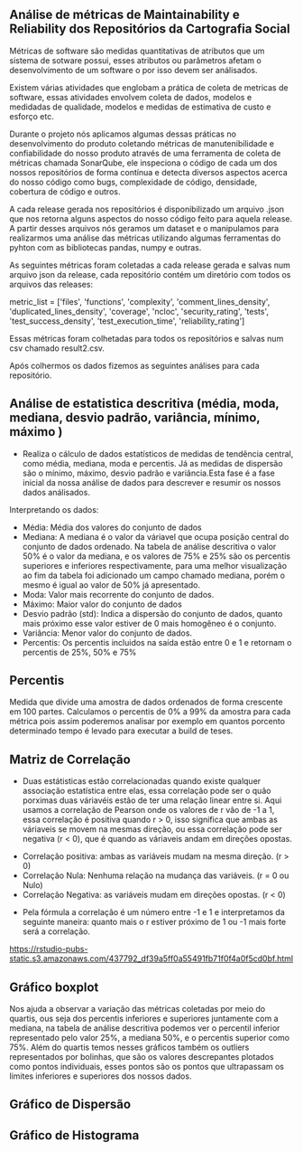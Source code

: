 ## Análise de métricas de Maintainability e Reliability dos Repositórios da Cartografia Social

Métricas de software são medidas quantitativas de atributos que um sistema de sotware possui, esses atributos ou parâmetros afetam  o desenvolvimento de um software o por isso devem ser análisados. 

Existem várias atividades que englobam a prática de coleta de metricas de software, essas atividades envolvem coleta de dados, modelos e medidadas de qualidade, modelos e medidas de estimativa de custo e esforço etc.

Durante o projeto nós aplicamos algumas dessas práticas no desenvolvimento do produto coletando métricas de manutenibilidade e confiabilidade do nosso produto através de uma ferramenta de coleta de métricas chamada SonarQube, ele inspeciona o código de cada um dos nossos repositórios de forma contínua e detecta diversos aspectos acerca do nosso código como bugs, complexidade de código, densidade, cobertura de código e outros.

A cada release gerada nos repositórios é disponibilizado um arquivo .json que nos retorna alguns aspectos do nosso código feito para aquela release. A partir desses arquivos nós geramos um dataset e o manipulamos para realizarmos uma análise das métricas utilizando algumas ferramentas do pyhton com as bibliotecas pandas, numpy e outras.

As seguintes métricas foram coletadas a cada release gerada e salvas num arquivo json da release, cada repositório contém um diretório com todos os arquivos das releases:

metric_list = ['files',
               'functions',
               'complexity',
               'comment_lines_density',
               'duplicated_lines_density',
               'coverage',
               'ncloc',
               'security_rating',
               'tests',
               'test_success_density',
               'test_execution_time',
               'reliability_rating']

Essas métricas foram colhetadas para todos os repositórios e salvas num csv chamado result2.csv.

Após colhermos os dados fizemos as seguintes análises para cada repositório.

## Análise de estatistica descritiva (média, moda, mediana, desvio padrão, variância, mínimo, máximo )

- Realiza o cálculo de dados estatísticos de medidas de tendência central, como média, mediana, moda e percentis. Já as medidas de dispersão são o mínimo, máximo, desvio padrão e variância.Esta fase é a fase inicial da nossa análise de dados para descrever e resumir os nossos dados análisados.

Interpretando os dados:

- Média: Média dos valores do conjunto de dados
- Mediana: A mediana é o valor da váriavel que ocupa posição central do conjunto de dados ordenado. Na tabela de análise descritiva o valor 50% é o valor da mediana, e os valores de 75% e 25% são os percentis superiores e inferiores respectivamente, para uma melhor visualização ao fim da tabela foi adicionado um campo chamado mediana, porém o mesmo é igual ao valor de 50% já apresentado.
- Moda: Valor mais recorrente do conjunto de dados.
- Máximo: Maior valor do conjunto de dados
- Desvio padrão (std): Indica a dispersão do conjunto de dados, quanto mais próximo esse valor estiver de 0 mais homogêneo é o conjunto.
- Variância: Menor valor do conjunto de dados.
- Percentis: Os percentis incluidos na saída estão entre 0 e 1 e retornam o percentis de 25%, 50% e 75%


## Percentis

Medida que divide uma amostra de dados ordenados de forma crescente em 100 partes. Calculamos o percentis de 0% a 99% da amostra para cada métrica pois assim poderemos analisar por exemplo em quantos porcento determinado tempo é levado para executar a build de teses. 

## Matriz de Correlação

* Duas estátisticas estão correlacionadas quando existe qualquer associação estatística entre elas, essa correlação pode ser o quão porximas duas váriavéis estão de ter uma relação linear entre si. Aqui usamos a correlação de Pearson onde os valores de r vão de -1 a 1, essa correlação é positiva quando r > 0, isso significa que ambas as váriaveis se movem na mesmas direção, ou essa correlação pode ser negativa (r < 0), que é quando as váriaveis andam em direções opostas.

- Correlação positiva: ambas as variáveis mudam na mesma direção. (r > 0)
 - Correlação Nula: Nenhuma relação na mudança das variáveis. (r = 0 ou Nulo)
- Correlação Negativa: as variáveis mudam em direções opostas. (r < 0)

* Pela fórmula a correlação é um número entre -1 e 1 e interpretamos da seguinte maneira: quanto mais o r estiver próximo de 1 ou -1 mais forte será a correlação.

https://rstudio-pubs-static.s3.amazonaws.com/437792_df39a5ff0a55491fb71f0f4a0f5cd0bf.html


## Gráfico boxplot

Nos ajuda a observar a variação das métricas coletadas por meio do quartis, ous seja dos percentis inferiores e superiores juntamente com a mediana, na tabela de análise descritiva podemos ver o percentil inferior representado pelo valor 25%, a mediana 50%, e o percentis superior como 75%. Além do quartis temos nesses gráficos também os outliers representados por bolinhas, que são os valores descrepantes plotados como pontos individuais, esses pontos são os pontos que ultrapassam os limites inferiores e superiores dos nossos dados. 

## Gráfico de Dispersão


## Gráfico de Histograma

